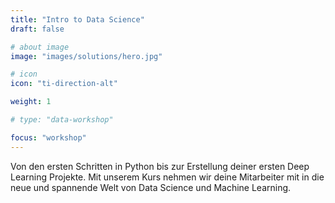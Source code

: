 ```yaml
---
title: "Intro to Data Science"
draft: false

# about image
image: "images/solutions/hero.jpg"

# icon
icon: "ti-direction-alt"

weight: 1

# type: "data-workshop"

focus: "workshop"
---
```


Von den ersten Schritten in Python bis zur Erstellung deiner ersten Deep Learning Projekte. Mit unserem Kurs nehmen wir deine Mitarbeiter mit in die neue und spannende Welt von Data Science und Machine Learning.
